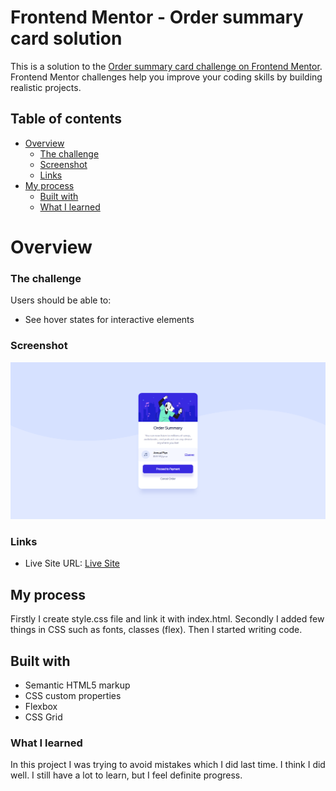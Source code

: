 # Frontend Mentor - Order summary card solution

This is a solution to the [Order summary card challenge on Frontend Mentor](https://www.frontendmentor.io/challenges/order-summary-component-QlPmajDUj). Frontend Mentor challenges help you improve your coding skills by building realistic projects. 

## Table of contents

- [Overview](#overview)
  - [The challenge](#the-challenge)
  - [Screenshot](#screenshot)
  - [Links](#links)
- [My process](#my-process)
  - [Built with](#built-with)
  - [What I learned](#what-i-learned)

# Overview

### The challenge

Users should be able to:

- See hover states for interactive elements

### Screenshot

![](./images/screenshot.png)

### Links

- Live Site URL: [Live Site](https://tytan01.github.io/order-summary-component-main/#)

## My process
Firstly I create style.css file and link it with index.html. Secondly I added few things in CSS such as fonts, classes (flex). Then I started writing code.

## Built with

- Semantic HTML5 markup
- CSS custom properties
- Flexbox
- CSS Grid

### What I learned
In this project I was trying to avoid mistakes which I did last time. I think I did well. I still have a lot to learn, but I feel definite progress.
